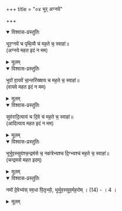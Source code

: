 +++
title = "०४ भूर् अग्नये"

+++

<details open><summary>विश्वास-प्रस्तुतिः</summary>

भूर॒ग्नये॑ च पृथि॒व्यै च॑ मह॒ते च॒ स्वाहा॑॥  
(अग्नये महत इदं न मम)
</details>

<details><summary>मूलम्</summary>

भूर॒ग्नये॑ च पृथि॒व्यै च॑ मह॒ते च॒ स्वाहा॑॥  
</details>

<details open><summary>विश्वास-प्रस्तुतिः</summary>

भुवो॑ वा॒यवे॑ चा॒न्तरि॑ख्षाय च मह॒ते च॒ स्वाहा॑॥  
(वायवे महत इदं न मम)
</details>

<details><summary>मूलम्</summary>

भुवो॑ वा॒यवे॑ चा॒न्तरि॑ख्षाय च मह॒ते च॒ स्वाहा॑॥
</details>


<details open><summary>विश्वास-प्रस्तुतिः</summary>

सुव॑रादि॒त्याय॑ च दि॒वे च॑ मह॒ते च॒ स्वाहा॑॥  
(आदित्याय महत इदं न मम)
</details>

<details><summary>मूलम्</summary>

सुव॑रादि॒त्याय॑ च दि॒वे च॑ मह॒ते च॒ स्वाहा॑॥
</details>


<details open><summary>विश्वास-प्रस्तुतिः</summary>

भूर्भुव॒स्सुव॑श्च॒न्द्रम॑से च॒ नक्ष॑त्रेभ्यश्च दि॒ग्भ्यश्च॑ मह॒ते  च॒ स्वाहा॑॥  
(चन्द्रमसे महत इदम्)
</details>

<details><summary>मूलम्</summary>

भूर्भुव॒स्सुव॑श्च॒न्द्रम॑से च॒ नक्ष॑त्रेभ्यश्च दि॒ग्भ्यश्च॑ मह॒ते  च॒ स्वाहा॑॥
</details>

  
<details open><summary>विश्वास-प्रस्तुतिः</summary>

नमो॑ दे॒वेभ्य॑स् स्व॒धा पि॒तृभ्यो॒, भूर्भुव॒स्सुव॒र्मह॒रोम् । (14) - । 4 ।
</details>

<details><summary>मूलम्</summary>

नमो॑ दे॒वेभ्य॑स् स्व॒धा पि॒तृभ्यो॒, भूर्भुव॒स्सुव॒र्मह॒रोम् । (14) - । 4 ।
</details>

